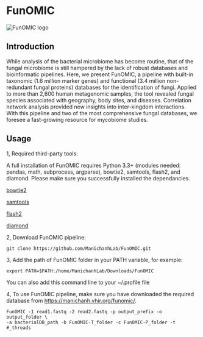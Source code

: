 # FunOMIC
![FunOMIC logo](https://manichanh.vhir.org/assets/img/funomic_logo.jpeg)
## Introduction
While analysis of the bacterial microbiome has become routine, that of the fungal microbiome is still hampered by the lack of robust databases and bioinformatic 
pipelines. Here, we present FunOMIC, a pipeline with built-in taxonomic (1.6 million marker genes) and functional (3.4 million non-redundant fungal proteins) 
databases for the identification of fungi. Applied to more than 2,600 human metagenomic samples, the tool revealed fungal species associated with geography, 
body sites, and diseases. Correlation network analysis provided new insights into inter-kingdom interactions. With this pipeline and two of the most comprehensive 
fungal databases, we foresee a fast-growing resource for mycobiome studies.
## Usage
1, Required third-party tools:

A full installation of FunOMIC requires Python 3.3+ (modules needed: pandas, math, subprocess, argparse), bowtie2, samtools, flash2, and diamond. 
Please make sure you successfully installed the dependancies.

[bowtie2](http://bowtie-bio.sourceforge.net/bowtie2/index.shtml)

[samtools](http://www.htslib.org/)

[flash2](https://github.com/dstreett/FLASH2)

[diamond](https://github.com/bbuchfink/diamond/wiki)

2, Download FunOMIC pipeline:
```
git clone https://github.com/ManichanhLab/FunOMIC.git
```
3, Add the path of FunOMIC folder in your PATH variable, for example:
```
export PATH=$PATH:/home/ManichanhLab/Downloads/FunOMIC
```
You can also add this command line to your ~/.profile file

4, To use FunOMIC pipeline, make sure you have downloaded the required database from https://manichanh.vhir.org/funomic/.
```
FunOMIC -1 read1.fastq -2 read2.fastq -p output_prefix -o output_folder \
-a bacterialDB_path -b FunOMIC-T_folder -c FunOMIC-P_folder -t #_threads
```

